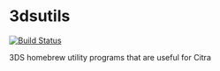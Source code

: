 3dsutils
========

[![Build Status](https://travis-ci.org/citra-emu/3dsutils.svg?branch=master)](https://travis-ci.org/citra-emu/3dsutils)

3DS homebrew utility programs that are useful for Citra
